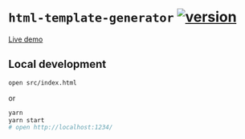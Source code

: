 # `html-template-generator` [![version](https://img.shields.io/github/release/hchiam/html-template-generator)](https://github.com/hchiam/html-template-generator/releases)

[Live demo](https://codepen.io/hchiam/pen/jOBOaqm)

## Local development

```bash
open src/index.html
```

or

```bash
yarn
yarn start
# open http://localhost:1234/
```
